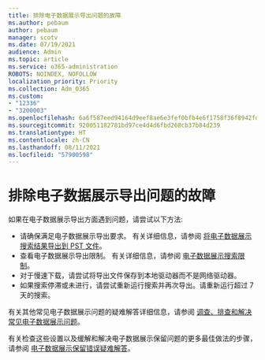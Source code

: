 ```yaml
---
title: 排除电子数据展示导出问题的故障
ms.author: pebaum
author: pebaum
manager: scotv
ms.date: 07/19/2021
audience: Admin
ms.topic: article
ms.service: o365-administration
ROBOTS: NOINDEX, NOFOLLOW
localization_priority: Priority
ms.collection: Adm_O365
ms.custom:
- "12336"
- "3200003"
ms.openlocfilehash: 6a6f587eed94164d9eef8ae6e3fef0bfb4e6f1758f36f8942fd3db25a4549408
ms.sourcegitcommit: 920051182781bd97ce4d4d6fbd268cb37b84d239
ms.translationtype: HT
ms.contentlocale: zh-CN
ms.lasthandoff: 08/11/2021
ms.locfileid: "57900598"
---
```

# <a name="troubleshooting-ediscovery-export-issues"></a>排除电子数据展示导出问题的故障

如果在电子数据展示导出方面遇到问题，请尝试以下方法:

- 请确保满足电子数据展示导出要求。 有关详细信息，请参阅 [将电子数据展示搜索结果导出到 PST 文件](https://docs.microsoft.com/exchange/security-and-compliance/in-place-ediscovery/export-search-results#what-do-you-need-to-know-before-you-begin)。
- 查看电子数据展示导出限制。 有关详细信息，请参阅 [电子数据展示搜索限制](https://docs.microsoft.com/microsoft-365/compliance/limits-for-content-search#export-limits)。
- 对于慢速下载，请尝试将导出文件保存到本地驱动器而不是网络驱动器。
- 如果搜索停滞或未进行，请尝试重新运行搜索并再次导出。请重新运行超过 7 天的搜索。

有关其他常见电子数据展示问题的疑难解答详细信息，请参阅 [调查、排查和解决常见电子数据展示问题](https://docs.microsoft.com/microsoft-365/compliance/ediscovery-troubleshooting-common-issues)。

有关检查这些设置以及缓解和解决电子数据展示保留问题的更多最佳做法的步骤，请参阅 [电子数据展示保留错误疑难解答](https://docs.microsoft.com/microsoft-365/compliance/hold-distribution-errors)。